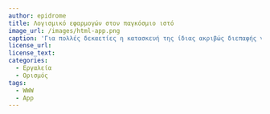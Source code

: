 ```yaml
---
author: epidrome
title: Λογισμικό εφαρμογών στον παγκόσμιο ιστό 
image_url: /images/html-app.png
caption: 'Για πολλές δεκαετίες η κατασκευή της ίδιας ακριβώς διεπαφής για ένα διαφορετικό λειτουργικό σύστημα θα σήμαινε ότι ο προγραμματιστής θα έπρεπε    να γράψει και μακροπρόθεσμα να συντηρήσει διαφορετικό πηγαίο κώδικα, αλλά η   καθιέρωση της τεχνολογίας του ιστού έδωσε την δυνατότητα της φορητότητας      ανάμεσα σε διαφορετικά συστήματα τουλάχιστον για τον κώδικα της               διεπαφής' 
license_url: 
license_text: 
categories:
  - Εργαλεία 
  - Ορισμός 
tags:
  - WWW 
  - App 
---
```

